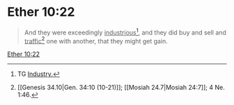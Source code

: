 # Ether 10:22

> And they were exceedingly <u>industrious</u>[^a], and they did buy and sell and <u>traffic</u>[^b] one with another, that they might get gain.

[Ether 10:22](https://www.churchofjesuschrist.org/study/scriptures/bofm/ether/10?lang=eng&id=p22#p22)


[^a]: TG [Industry.](https://www.churchofjesuschrist.org/study/scriptures/tg/industry?lang=eng)
[^b]: [[Genesis 34.10|Gen. 34:10 (10-21)]]; [[Mosiah 24.7|Mosiah 24:7]]; 4 Ne. 1:46.
